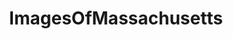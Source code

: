 ---
title: ImagesOfMassachusetts
crosslinks:
- whatsthisbug
- whatsthisplant
- EarthPorn
- pics
- massachusetts
- imagesofnetwork
- whatisthisthing
- spiders
- OldSchoolCool
- mycology
- whatsthisbird
- CityPorn
- trees
- tattoos
- fountainpens
- mildlyinteresting
- WorkCrews
- funny
- gardening
- MapPorn
---